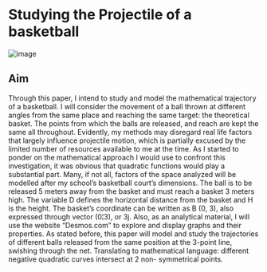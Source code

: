 # Studying the Projectile of a basketball
![image](https://github.com/user-attachments/assets/5ef32251-9985-4d65-bbf2-9df26ef87e87)


## Aim
Through this paper, I intend to study and model the mathematical trajectory of a basketball. I will consider the movement of a ball thrown at different angles from the same place and reaching the same target: the theoretical basket. The points from which the balls are released, and reach are kept the same all throughout. Evidently, my methods may disregard real life factors that largely influence projectile motion, which is partially excused by the limited number of resources available to me at the time.
As I started to ponder on the mathematical approach I would use to confront this investigation, it was obvious that quadratic functions would play a substantial part. Many, if not all, factors of the space analyzed will be modelled after my school’s basketball court’s dimensions. The ball is to be released 5 meters away from the basket and must reach a basket 3 meters high. The variable D defines the horizontal distance from the basket and H is the height. The basket’s coordinate can be written as B (0, 3), also expressed through vector (0¦3), or 3j. Also, as an analytical material, I will use the website “Desmos.com” to explore and display graphs and their properties.
As stated before, this paper will model and study the trajectories of different balls released from the same position at the 3-point line, swishing through the net. Translating to mathematical language: different negative quadratic curves intersect at 2 non- symmetrical points.
